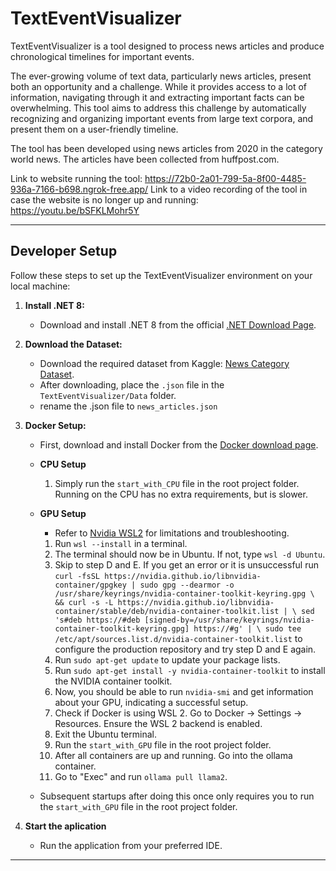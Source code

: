 # TextEventVisualizer

TextEventVisualizer is a tool designed to process news articles and produce chronological timelines for important events. 

The ever-growing volume of text data, particularly news articles, present both an
opportunity and a challenge. While it provides access to a lot of information, navigating
through it and extracting important facts can be overwhelming. This tool aims to
address this challenge by automatically recognizing and organizing
important events from large text corpora, and present them on a user-friendly timeline.

The tool has been developed using news articles from 2020 in the category world news. The articles have been collected from huffpost.com.


Link to website running the tool: https://72b0-2a01-799-5a-8f00-4485-936a-7166-b698.ngrok-free.app/
Link to a video recording of the tool in case the website is no longer up and running: https://youtu.be/bSFKLMohr5Y

---

## Developer Setup

Follow these steps to set up the TextEventVisualizer environment on your local machine:

1. **Install .NET 8:**

   - Download and install .NET 8 from the official [.NET Download Page](https://dotnet.microsoft.com/en-us/download/dotnet/8.0).

2. **Download the Dataset:**

   - Download the required dataset from Kaggle: [News Category Dataset](https://www.kaggle.com/datasets/rmisra/news-category-dataset).
   - After downloading, place the `.json` file in the `TextEventVisualizer/Data` folder.
   - rename the .json file to `news_articles.json`

3. **Docker Setup:**
   - First, download and install Docker from the [Docker download page](https://www.docker.com/products/docker-desktop/).

   - **CPU Setup**
     1. Simply run the `start_with_CPU` file in the root project folder. Running on the CPU has no extra requirements, but is slower.

   - **GPU Setup**
     - Refer to [Nvidia WSL2](https://docs.nvidia.com/cuda/wsl-user-guide/index.html) for limitations and troubleshooting.
     1. Run `wsl --install` in a terminal.
     2. The terminal should now be in Ubuntu. If not, type `wsl -d Ubuntu`.
     3. Skip to step D and E. If you get an error or it is unsuccessful run `curl -fsSL https://nvidia.github.io/libnvidia-container/gpgkey | sudo gpg --dearmor -o /usr/share/keyrings/nvidia-container-toolkit-keyring.gpg \
  && curl -s -L https://nvidia.github.io/libnvidia-container/stable/deb/nvidia-container-toolkit.list | \
    sed 's#deb https://#deb [signed-by=/usr/share/keyrings/nvidia-container-toolkit-keyring.gpg] https://#g' | \
    sudo tee /etc/apt/sources.list.d/nvidia-container-toolkit.list` to configure the production repository and try step D and E again.
     4. Run `sudo apt-get update` to update your package lists.
     5. Run `sudo apt-get install -y nvidia-container-toolkit` to install the NVIDIA container toolkit.
     6. Now, you should be able to run `nvidia-smi` and get information about your GPU, indicating a successful setup.
     7. Check if Docker is using WSL 2. Go to Docker -> Settings -> Resources. Ensure the WSL 2 backend is enabled.
     8. Exit the Ubuntu terminal.
     9. Run the `start_with_GPU` file in the root project folder.
     10. After all containers are up and running. Go into the ollama container.
     11. Go to "Exec" and run `ollama pull llama2`.
   
   - Subsequent startups after doing this once only requires you to run the `start_with_GPU` file in the root project folder. 

4. **Start the aplication**
   - Run the application from your preferred IDE.

---
